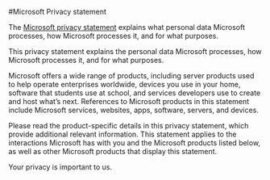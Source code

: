 #Microsoft Privacy statement

The [Microsoft privacy statement](https://privacy.microsoft.com/privacystatement?azure-portal=true) explains what personal data Microsoft processes, how Microsoft processes it, and for what purposes.

This privacy statement explains the personal data Microsoft processes, how Microsoft processes it, and for what purposes. 

Microsoft offers a wide range of products, including server products used to help operate enterprises worldwide, devices you use in your home, software that students use at school, and services developers use to create and host what’s next. References to Microsoft products in this statement include Microsoft services, websites, apps, software, servers, and devices.

Please read the product-specific details in this privacy statement, which provide additional relevant information. This statement applies to the interactions Microsoft has with you and the Microsoft products listed below, as well as other Microsoft products that display this statement.

Your privacy is important to us.
